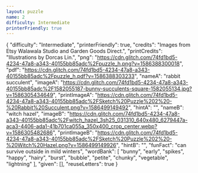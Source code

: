 ```yaml
---
layout: puzzle
name: 2
difficulty: Intermediate
printerFriendly: true
---
```

{
    "difficulty": "Intermediate",
    "printerFriendly": true,
    "credits": "Images from Etsy Walawala Studio and Garden Goods Direct.",
    "printCredits": "Illustrations by Dorcas Lin.",
    "png": "https://cdn.glitch.com/74fd1bd5-4234-47a8-a343-40155bb85adc%2Fpuzzle_h.png?v=1586388300018",
    "pdf": "https://cdn.glitch.com/74fd1bd5-4234-47a8-a343-40155bb85adc%2Fpuzzle_h.pdf?v=1586388303233",
    "nameA": "rabbit succulent",
    "imageA": "https://cdn.glitch.com/74fd1bd5-4234-47a8-a343-40155bb85adc%2F1582055187-bunny-succulents-square-1582055134.jpg?v=1586305434649",
    "printImageA": "https://cdn.glitch.com/74fd1bd5-4234-47a8-a343-40155bb85adc%2FSketch%20Puzzle%202%20-%20Rabbit%20Succulent.png?v=1586499149492",
    "hintA": "",
    "nameB": "witch hazel",
    "imageB": "https://cdn.glitch.com/74fd1bd5-4234-47a8-a343-40155bb85adc%2Fwitch_hazel_3sh25_031310_640x480_6279447a-aca3-4406-ada1-41b701ca055a_350x400_crop_center.webp?v=1586305482686",
    "printImageB": "https://cdn.glitch.com/74fd1bd5-4234-47a8-a343-40155bb85adc%2FSketch%20Puzzle%202%20-%20Witch%20Hazel.png?v=1586499149926",
    "hintB": "",
    "funFact": "can survive outside in mild winters",
    "wordBank": [
        "bunny",
        "early",
        "spikes",
        "happy",
        "hairy",
        "burst",
        "bubble",
        "petite",
        "chunky",
        "vegetable",
        "lightning"
    ],
    "given": [],
    "reuseLetters": true
}
